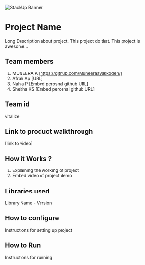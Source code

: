 ![StackUp Banner]([https://tinkerhub.frappe.cloud/files/stackup%20banner.jpeg])
# Project Name
Long Description about project. This project do that. This project is awesome...
## Team members
1. MUNEERA A [https://github.com/Muneeraayakkoden/]
2. Afrah Ap [URL]
3. Nahla P [Embed perosnal github URL]
4. Shekha KS [Embed perosnal github URL]
## Team id
vitalize
## Link to product walkthrough
[link to video]
## How it Works ?
1. Explaining the working of project
2. Embed video of project demo
## Libraries used
Library Name - Version
## How to configure
Instructions for setting up project
## How to Run
Instructions for running
